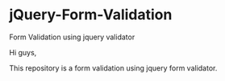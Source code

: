 # jQuery-Form-Validation
Form Validation using jquery validator

Hi guys,

This repository is a form validation using jquery form validator.
